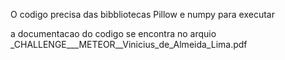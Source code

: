 O codigo precisa das bibbliotecas Pillow e numpy para executar

a documentacao do codigo se encontra no arquio _CHALLENGE___METEOR__Vinicius_de_Almeida_Lima.pdf
